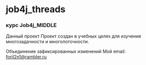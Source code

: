 # job4j_threads

### курс Job4j_MIDDLE

Данный проект Проект создан в учебных целях для изучения многозадачности и многопоточности.

Объединение зафиксированных изменений
Мой email: foril2n1@rambler.ru